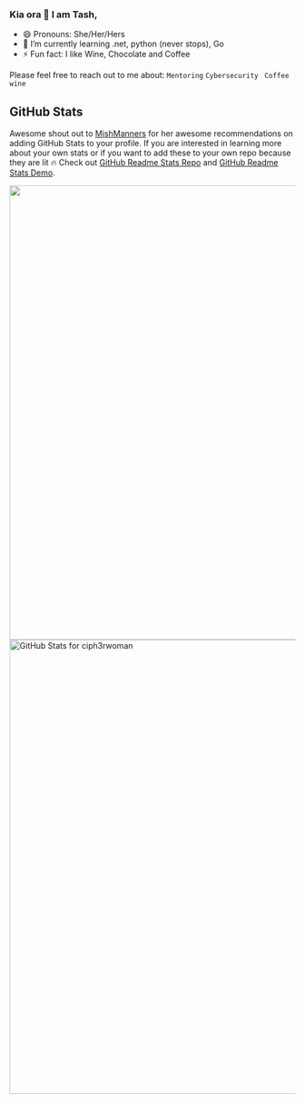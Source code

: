 ### Kia ora 👋 I am Tash,

- 😄 Pronouns: She/Her/Hers
- 🌱 I’m currently learning .net, python (never stops), Go
- ⚡ Fun fact: I like Wine, Chocolate and Coffee 


Please feel free to reach out to me about: `Mentoring` `Cybersecurity ` `Coffee` `wine `

## GitHub Stats

Awesome shout out to [MishManners](https://github.com/ciph3rwoman/MishManners) for her awesome recommendations on adding GitHub Stats to your profile. If you are interested in learning more about your own stats or if you want to add these to your own repo because they are lit 🔥 Check out [GitHub Readme Stats Repo](https://github.com/anuraghazra/github-readme-stats) and [GitHub Readme Stats Demo](https://github-readme-streak-stats.herokuapp.com/demo/).


<img src="https://github-readme-streak-stats.herokuapp.com?user=ciph3rwoman&theme=tokyonight" width="800">
<img src="https://github-readme-stats.vercel.app/api?username=ciph3rwoman&show_icons=true&include_all_commits=true&count_private=true&theme=tokyonight&layout=compact" alt="GitHub Stats for ciph3rwoman" width="800">
